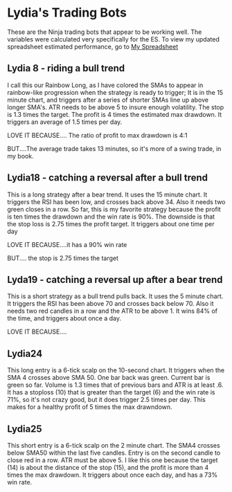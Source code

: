 # Lydia's Trading Bots

These are the Ninja trading bots that appear to be working well. The variables were calculated very specifically for the ES. To view my updated spreadsheet estimated performance, go to [My Spreadsheet](https://docs.google.com/spreadsheets/d/1Dzkn98K6t8bCk7rMwND_1eEDjMVcMsebt0tExMt18JU/edit?usp=sharing)

## Lydia 8 - riding a bull trend 
I call this our Rainbow Long, as I have colored the SMAs to appear in rainbow-like progression when the strategy is ready to trigger; It is in the 15 minute chart, and triggers after a series of shorter SMAs line up above longer SMA's. ATR needs to be above 5 to insure enough volatility. The stop is 1.3 times the target. The profit is 4 times the estimated max drawdown. It triggers an average of 1.5 times per day. 

LOVE IT BECAUSE.... The ratio of profit to max drawdown is 4:1

BUT....The average trade takes 13 minutes, so it's more of a swing trade, in my book. 

## Lydia18 - catching a reversal after a bull trend
This is a long strategy after a bear trend. It uses the 15 minute chart. It triggers the RSI has been low, and crosses back above 34. Also it needs two green closes in a row. So far, this is my favorite strategy because the profit is ten times the drawdown and the win rate is 90%. The downside is that the stop loss is 2.75 times the profit target. It triggers about one time per day

LOVE IT BECAUSE....it has a 90% win rate

BUT.... the stop is 2.75 times the target

## Lyda19 - catching a reversal up after a bear trend
This is a short strategy as a bull trend pulls back. It uses the 5 minute chart. It triggers the RSI has been above 70 and crosses back below 70. Also it needs two red candles in a row and the ATR to be above 1. It wins 84% of the time, and triggers about once a day. 

LOVE IT BECAUSE....

## Lydia24
This long entry is a 6-tick scalp on the 10-second chart. It triggers when the SMA 4 crosses above SMA 50. One bar back was green. Current bar is green so far. Volume is 1.3 times that of previous bars and ATR is at least .6. It has a stoploss (10) that is greater than the target (6) and the win rate is 71%, so it's not crazy good, but it does trigger 2.5 times per day. This makes for a healthy profit of 5 times the max drawndown. 

## Lydia25
This short entry is a 6-tick scalp on the 2 minute chart. The SMA4 crosses below SMA50 within the last five candles. Entry is on the second candle to close red in a row. ATR must be above 5. I like this one because the target (14) is about the distance of the stop (15), and the profit is more than 4 times the max drawdown. It triggers about once each day, and has a 73% win rate. 


